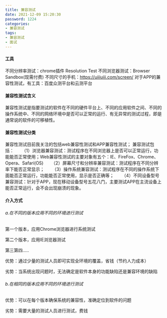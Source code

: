 ```yaml
---
title: 兼容测试
date: 2021-12-09 15:20:30
password: 1224
categories: 
- 兼容测试
tags: 
- 兼容测试
- 面试
---
```

#### 工具
不同分辨率测试：chrome插件 Resolution Test
不同浏览器测试：Browser Sandbox(现需付费)
不同尺寸的手机：https://uiiiuiii.com/screen/
对于APP的兼容性测试，有工具：百度众测平台和云测平台
####  兼容性测试含义
兼容性测试是指要测试的软件在不同的硬件平台上、不同的应用软件之间、不同的操作系统中、不同的网络环境中是否可以正常的运行、有无异常的测试过程，即是通常说的软件的可移植性。

#### 兼容性测试分类
兼容性测试目前我关注的包括web兼容性测试和APP兼容性测试；
兼容测试包括：
　　（1）浏览器兼容测试：测试程序在不同浏览器上是否可以正常运行，功能能否正常使用；Web兼容性测试的主要对象有五个：IE、FireFox、Chrome、Opera、Safari(OS)
　　（2）屏幕尺寸和分辨率兼容测试：测试程序在不同分辨率下能否正常显示；
　　（3）操作系统兼容测试：测试程序在不同的操作系统下面能否正常运行，功能能否正常使用，显示是否正确等；
　　（4）不同设备型号兼容测试：针对于APP，现在移动设备型号五花八门，主要测试APP在主流设备上能否正常运行，会不会出现崩溃的现象。

#### 介入方式

###### a.在不同的版本应用不同的环境进行测试

第一个版本，应用Chrome浏览器进行系统测试

第二个版本，应用IE浏览器测试

第三第四.....

优势：通过少量的测试人员即可实现全环境的覆盖，省钱（节约人力成本）

劣势：当系统出现问题时，无法确定是软件本身的功能缺陷还是兼容环境的缺陷

###### b.在相同的版本应用不同的环境进行测试

优势：可以在每个版本确保系统的兼容性，准确定位到软件的问题

劣势：需要大量的测试人员进行测试，费钱
